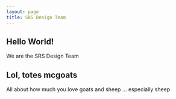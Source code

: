 ```yaml
---
layout: page
title: SRS Design Team
---
```


## Hello World!
We are the SRS Design Team

## Lol, totes mcgoats
All about how much you love goats and sheep ... especially sheep